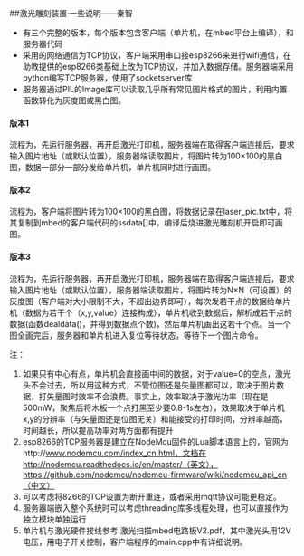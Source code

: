 ##激光雕刻装置·一些说明——秦智

- 有三个完整的版本，每个版本包含客户端（单片机，在mbed平台上编译），和服务器代码
- 采用的网络通信为TCP协议，客户端采用串口接esp8266来进行wifi通信，在助教提供的esp8266类基础上改为TCP协议，并加入数据存储。服务器端采用python编写TCP服务器，使用了socketserver库
- 服务器通过PIL的Image库可以读取几乎所有常见图片格式的图片，利用内置函数转化为灰度图或黑白图。

#### 版本1

流程为，先运行服务器，再开启激光打印机，服务器端在取得客户端连接后，要求输入图片地址（或默认位置），服务器端读取图片，将图片转为100$\times$100的黑白图，数据一部分一部分发给单片机，单片机同时进行画图。

#### 版本2

流程为，客户端将图片转为100$\times$100的黑白图，将数据记录在laser_pic.txt中，将其复制到mbed的客户端代码的ssdata[]中，编译后烧进激光雕刻机开启即可画图。

#### 版本3

流程为，先运行服务器，再开启激光打印机，服务器端在取得客户端连接后，要求输入图片地址（或默认位置），服务器端读取图片，将图片转为N$\times$N（可设置）的灰度图（客户端对大小限制不大，不超出边界即可），每次发若干点的数据给单片机（数据为若干个（x,y,value）连接构成），单片机收到数据后，解析成若干点的数据(函数dealdata()，并得到数据点个数)，然后单片机画出这若干个点。当一个图全画完后，服务器和单片机进入复位等待状态，等待下一个图片命令。

注：

1. 如果只有中心有点，单片机会直接画中间的数据，对于value=0的空点，激光头不会过去，所以用这种方式，不管位图还是矢量图都可以，取决于图片数据，打矢量图时效率不会浪费。事实上，效率取决于激光功率（现在是500mW，聚焦后将木板一个点打黑至少要0.8-1s左右），效果取决于单片机x,y的分辨率（与矢量图还是位图无关）和能接受的打印时间，分辨率越高，时间越长，所以提高功率对两方面都有提升
2. esp8266的TCP服务器是建立在NodeMcu固件的Lua脚本语言上的，官网为http://www.nodemcu.com/index_cn.html，文档在http://nodemcu.readthedocs.io/en/master/（英文），https://github.com/nodemcu/nodemcu-firmware/wiki/nodemcu_api_cn（中文）
3. 可以考虑将8266的TCP设置为断开重连，或者采用mqtt协议可能更稳定。
4. 服务器端嵌入整个系统时可以考虑threading库多线程处理，也可以直接作为独立模块单独运行
5. 单片机与激光硬件接线参考 激光扫描mbed电路板V2.pdf，其中激光头用12V电压，用电子开关控制，客户端程序的main.cpp中有详细说明。


